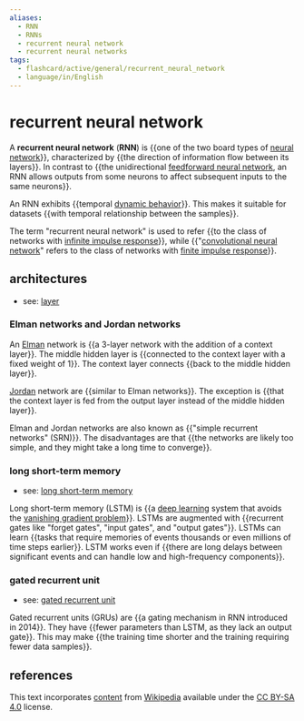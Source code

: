 ```yaml
---
aliases:
  - RNN
  - RNNs
  - recurrent neural network
  - recurrent neural networks
tags:
  - flashcard/active/general/recurrent_neural_network
  - language/in/English
---
```


# recurrent neural network

A __recurrent neural network__ (__RNN__) is {{one of the two board types of [neural network](neural%20network%20(machine%20learning).md)}}, characterized by {{the direction of information flow between its layers}}. In contrast to {{the unidirectional [feedforward neural network](feedforward%20nerual%20network.md), an RNN allows outputs from some neurons to affect subsequent inputs to the same neurons}}. <!--SR:!2024-11-25,109,290!2025-03-05,195,310!2024-11-19,106,290-->

An RNN exhibits {{temporal [dynamic behavior](dynamical%20system.md)}}. This makes it suitable for datasets {{with temporal relationship between the samples}}. <!--SR:!2024-09-14,71,310!2024-08-25,54,310-->

The term "recurrent neural network" is used to refer {{to the class of networks with [infinite impulse response](infinite%20impulse%20response.md)}}, while {{"[convolutional neural network](convolutional%20neural%20network.md)" refers to the class of networks with [finite impulse response](finite%20impulse%20response.md)}}. <!--SR:!2024-11-15,101,290!2024-12-20,130,290-->

## architectures

- see: [layer](layer%20(deep%20learning).md)

### Elman networks and Jordan networks

An [Elman](Jeffrey%20Elman.md) network is {{a 3-layer network with the addition of a context layer}}. The middle hidden layer is {{connected to the context layer with a fixed weight of 1}}. The context layer connects {{back to the middle hidden layer}}. <!--SR:!2025-01-01,135,290!2025-01-30,171,310!2024-12-20,127,290-->

[Jordan](Michael%20I.%20Jordan.md) network are {{similar to Elman networks}}. The exception is {{that the context layer is fed from the output layer instead of the middle hidden layer}}. <!--SR:!2024-12-13,120,290!2024-12-13,121,290-->

Elman and Jordan networks are also known as {{"simple recurrent networks" (SRN)}}. The disadvantages are that {{the networks are likely too simple, and they might take a long time to converge}}. <!--SR:!2024-08-28,56,310!2025-01-16,149,290-->

### long short-term memory

- see: [long short-term memory](long%20short-term%20memory.md)

Long short-term memory (LSTM) is {{a [deep learning](deep%20learning.md) system that avoids the [vanishing gradient problem](vanishing%20gradient%20problem.md)}}. LSTMs are augmented with {{recurrent gates like "forget gates", "input gates", and "output gates"}}. LSTMs can learn {{tasks that require memories of events thousands or even millions of time steps earlier}}. LSTM works even if {{there are long delays between significant events and can handle low and high-frequency components}}. <!--SR:!2024-11-21,105,290!2024-12-29,137,290!2024-12-09,121,290!2024-08-29,58,310-->

### gated recurrent unit

- see: [gated recurrent unit](gated%20recurrent%20unit.md)

Gated recurrent units (GRUs) are {{a gating mechanism in RNN introduced in 2014}}. They have {{fewer parameters than LSTM, as they lack an output gate}}. This may make {{the training time shorter and the training requiring fewer data samples}}. <!--SR:!2024-08-29,57,310!2025-01-01,137,290!2025-01-04,152,310-->

## references

This text incorporates [content](https://en.wikipedia.org/wiki/recurrent_neural_network) from [Wikipedia](Wikipedia.md) available under the [CC BY-SA 4.0](https://creativecommons.org/licenses/by-sa/4.0/) license.
